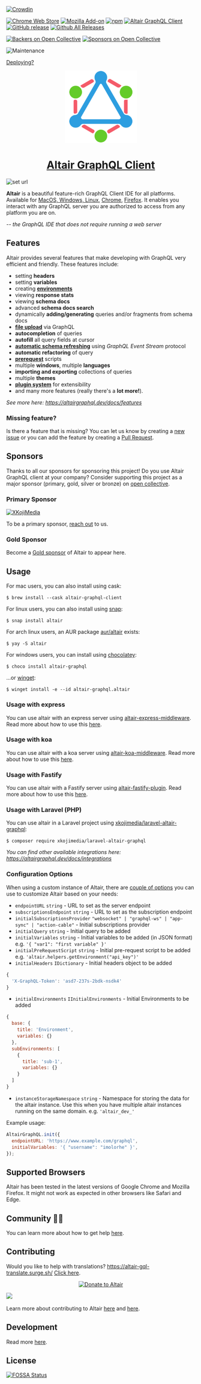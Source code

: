 <!-- [![FOSSA Status](https://app.fossa.io/api/projects/git%2Bhttps%3A%2F%2Fgithub.com%2Fimolorhe%2Faltair.svg?type=shield)](https://app.fossa.io/projects/git%2Bhttps%3A%2F%2Fgithub.com%2Fimolorhe%2Faltair?ref=badge_shield) -->
[![Crowdin](https://d322cqt584bo4o.cloudfront.net/altair-gql/localized.svg)](https://crowdin.com/project/altair-gql)

[![Chrome Web Store](https://img.shields.io/chrome-web-store/v/flnheeellpciglgpaodhkhmapeljopja.svg)](https://chrome.google.com/webstore/detail/altair-graphql-client/flnheeellpciglgpaodhkhmapeljopja)
[![Mozilla Add-on](https://img.shields.io/amo/v/altair-graphql-client.svg)](https://addons.mozilla.org/en-US/firefox/addon/altair-graphql-client/)
[![npm](https://img.shields.io/npm/v/altair-express-middleware.svg)](https://www.npmjs.com/package/altair-express-middleware)
[![Altair GraphQL Client](https://snapcraft.io/altair/badge.svg)](https://snapcraft.io/altair)
[![GitHub release](https://img.shields.io/github/release/altair-graphql/altair.svg)](https://github.com/altair-graphql/altair/releases)
[![Github All Releases](https://img.shields.io/github/downloads/altair-graphql/altair/total.svg)](https://github.com/altair-graphql/altair/releases)

[![Backers on Open Collective](https://opencollective.com/altair/backers/badge.svg)](#backers) [![Sponsors on Open Collective](https://opencollective.com/altair/sponsors/badge.svg)](#sponsors)

![Maintenance](https://img.shields.io/maintenance/yes/2022.svg)

[Deploying?](.github/DEPLOY.md)

<div align="center" style="text-align: center;">

<img src="icons/android-icon-192x192.png" alt="Altair GraphQL Client">

<h1><a href="https://altairgraphql.dev/" target="_blank">Altair GraphQL Client</a></h1>

</div>

![set url](packages/altair-app/src/assets/img/readme/app-shot.png "Altair GraphQL Client")

**Altair** is a beautiful feature-rich GraphQL Client IDE for all platforms. Available for [MacOS, Windows, Linux](https://altairgraphql.dev/), [Chrome](https://chrome.google.com/webstore/detail/altair-graphql-client/flnheeellpciglgpaodhkhmapeljopja), [Firefox](https://addons.mozilla.org/en-US/firefox/addon/altair-graphql-client/).
It enables you interact with any GraphQL server you are authorized to access from any platform you are on.


_-- the GraphQL IDE that does not require running a web server_


## Features

Altair provides several features that make developing with GraphQL very efficient and friendly. These features include:

- setting **headers**
- setting **variables**
- creating [**environments**](https://sirmuel.design/altair-becomes-environment-friendly-%EF%B8%8F-f9b4e9ef887c)
- viewing **response stats**
- viewing **schema docs**
- advanced **schema docs search**
- dynamically **adding/generating** queries and/or fragments from schema docs
- [**file upload**](https://sirmuel.design/working-with-file-uploads-using-altair-graphql-d2f86dc8261f) via GraphQL
- **autocompletion** of queries
- **autofill** all query fields at cursor
- [**automatic schema refreshing**](https://sirmuel.design/a-better-graphql-developer-experience-with-x-graphql-event-stream-1256aef96f24) using *GraphQL Event Stream* protocol
- **automatic refactoring** of query
- [**prerequest**](https://sirmuel.design/pre-requests-now-available-in-altair-graphql-client-c3b28892059c) scripts
- multiple **windows**, multiple **languages**
- **importing and exporting** collections of queries
- multiple **themes**
- [**plugin system**](https://sirmuel.design/introducing-plugins-in-altair-still-in-beta-b7adb42b466) for extensibility
- and many more features (really there's a **lot more!**).

*See more here: https://altairgraphql.dev/docs/features*

### Missing feature?

Is there a feature that is missing? You can let us know by creating a [new issue](https://github.com/altair-graphql/altair/issues/new) or you can add the feature by creating a [Pull Request](https://github.com/altair-graphql/altair/blob/master/.github/CONTRIBUTING.md).

## Sponsors
Thanks to all our sponsors for sponsoring this project! Do you use Altair GraphQL client at your company? Consider supporting this project as a major sponsor (primary, gold, silver or bronze) on [open collective](https://opencollective.com/altair/contribute).
### Primary Sponsor
[![XKojiMedia](packages/altair-app/src/assets/img/readme/xk.png "XKojiMedia")](https://www.xkoji.dev/)

To be a primary sponsor, [reach out](mailto:sponsor@sirmuel.design) to us.

### Gold Sponsor
Become a [Gold sponsor](https://opencollective.com/altair/contribute/gold-sponsor-27470/checkout) of Altair to appear here.
<!-- ### Silver Sponsor -->

<!-- ### Bronze Sponsor -->

## Usage


For mac users, you can also install using cask:

```
$ brew install --cask altair-graphql-client
```

For linux users, you can also install using [snap](https://snapcraft.io/altair):

```
$ snap install altair
```

For arch linux users, an AUR package [aur/altair](https://aur.archlinux.org/packages/altair/) exists:

```
$ yay -S altair
```

For windows users, you can install using [chocolatey](https://chocolatey.org/packages/altair-graphql):

```
$ choco install altair-graphql
```

...or [winget](https://winget.run/pkg/altair-graphql/altair):

```
$ winget install -e --id altair-graphql.altair
```

### Usage with express
You can use altair with an express server using [altair-express-middleware](https://www.npmjs.com/package/altair-express-middleware). Read more about how to use this [here](packages/altair-express-middleware/README.md).

### Usage with koa
You can use altair with a koa server using [altair-koa-middleware](https://www.npmjs.com/package/altair-koa-middleware). Read more about how to use this [here](https://altairgraphql.dev/docs/integrations/altair-koa-middleware).

### Usage with Fastify

You can use altair with a Fastify server using [altair-fastify-plugin](https://www.npmjs.com/package/altair-fastify-plugin). Read more about how to use this [here](packages/altair-fastify-plugin/README.md).

### Usage with Laravel (PHP)
You can use altair in a Laravel project using [xkojimedia/laravel-altair-graphql](https://packagist.org/packages/xkojimedia/laravel-altair-graphql):

```console
$ composer require xkojimedia/laravel-altair-graphql
```

*You can find other available integrations here: https://altairgraphql.dev/docs/integrations*

### Configuration Options
When using a custom instance of Altair, there are [couple of options](https://github.com/altair-graphql/altair/blob/master/packages/altair-core/src/config.ts#L10) you can use to customize Altair based on your needs:

- `endpointURL` `string` - URL to set as the server endpoint
- `subscriptionsEndpoint` `string` - URL to set as the subscription endpoint
- `initialSubscriptionsProvider` `"websocket" | "graphql-ws" | "app-sync" | "action-cable"` - Initial subscriptions provider
- `initialQuery` `string` - Initial query to be added
- `initialVariables` `string` - Initial variables to be added (in JSON format) e.g. `'{ "var1": "first variable" }'`
- `initialPreRequestScript` `string` - Initial pre-request script to be added e.g. `'altair.helpers.getEnvironment("api_key")'`
- `initialHeaders` `IDictionary` - Initial headers object to be added
```js
{
  'X-GraphQL-Token': 'asd7-237s-2bdk-nsdk4'
}
```
- `initialEnvironments` `IInitialEnvironments` - Initial Environments to be added
```js
{
  base: {
    title: 'Environment',
    variables: {}
  },
  subEnvironments: [
    {
      title: 'sub-1',
      variables: {}
    }
  ]
}
```
- `instanceStorageNamespace` `string` - Namespace for storing the data for the altair instance. Use this when you have multiple altair instances running on the same domain. e.g. `'altair_dev_'`

Example usage:
```js
AltairGraphQL.init({
  endpointURL: 'https://www.example.com/graphql',
  initialVariables: '{ "username": "imolorhe" }',
});
```

## Supported Browsers

Altair has been tested in the latest versions of Google Chrome and Mozilla Firefox. It might not work as expected in other browsers like Safari and Edge.

## Community 🙏🏾

You can learn more about how to get help [here](.github/community.md).

## Contributing

Would you like to help with translations? https://altair-gql-translate.surge.sh/ [Click here](https://crwd.in/altair-gql).

<div align="center" style="text-align: center;">
  
[![Donate to Altair](https://opencollective.com/altair/donate/button.png?color=blue)](https://opencollective.com/altair/donate)

</div>

<a href="https://opencollective.com/altair#sponsors" target="_blank"><img src="https://opencollective.com/altair/sponsors.svg?width=1000"></a>

Learn more about contributing to Altair [here](.github/CONTRIBUTING.md) and [here](https://altairgraphql.dev/docs/contributing.html).

## Development

Read more [here](.github/development.md).

## License
[![FOSSA Status](https://app.fossa.io/api/projects/git%2Bhttps%3A%2F%2Fgithub.com%2Fimolorhe%2Faltair.svg?type=large)](https://app.fossa.io/projects/git%2Bhttps%3A%2F%2Fgithub.com%2Fimolorhe%2Faltair?ref=badge_large)
